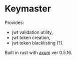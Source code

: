 # Keymaster
Provides:
- jwt validation utility,
- jwt token creation,
- jwt token blacklisting (?).

Built in rust with [axum](https://github.com/tokio-rs/axum) ver 0.5.16.
